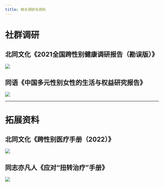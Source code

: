 ```yaml
---
title: 相关调研与资料
---
```


# 社群调研

## 北同文化《2021全国跨性别健康调研报告（勘误版）》

[![](/r1.jpg)](https://transzh-project.github.io/docs/static/PDF/北同文化《2021全国跨性别健康调研报告（勘误版）》.pdf)

## 同语《中国多元性别女性的生活与权益研究报告》

[![](/r2.jpg)](https://transzh-project.github.io/docs/static/PDF/同语《中国多元性别女性的生活与权益研究报告》.pdf)

---

# 拓展资料

## 北同文化《跨性别医疗手册（2022）》

[![](/m1.jpg)](https://transzh-project.github.io/docs/static/PDF/北同文化《跨性别医疗手册（2022）》.pdf)

## 同志亦凡人《应对“扭转治疗”手册》

[![](/m2.jpg)](https://transzh-project.github.io/docs/static/PDF/同志亦凡人《应对“扭转治疗”手册》.pdf)